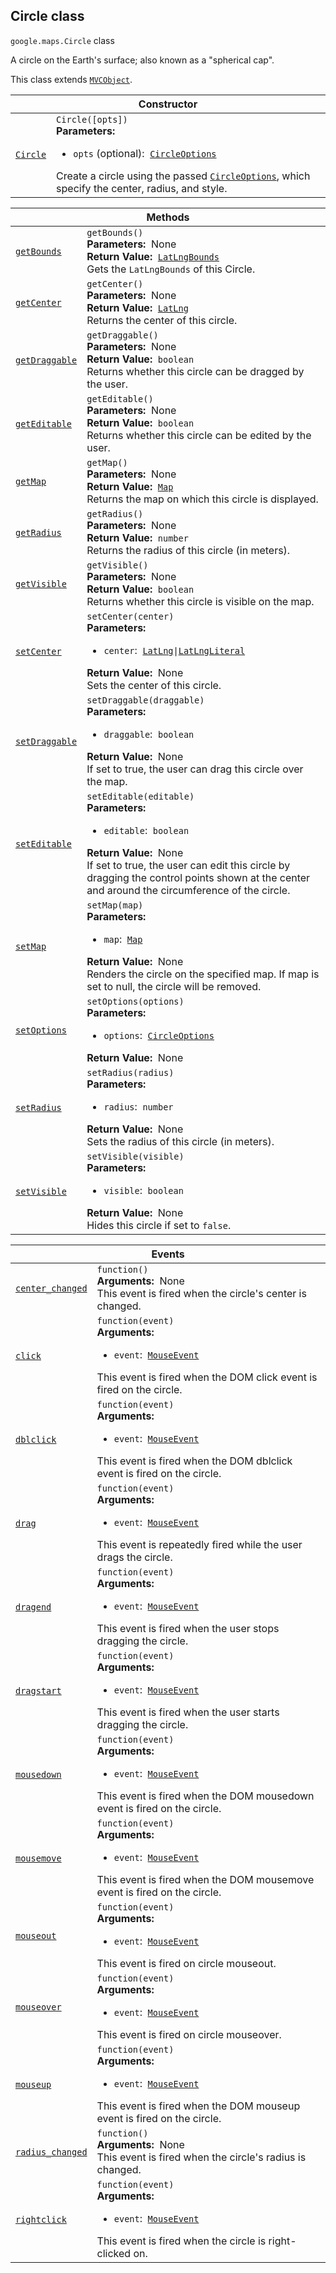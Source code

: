 
<h2 id="Circle">Circle class</h2>
<p>
<code><span itemprop="path">google.maps</span>.<span itemprop="name">Circle</span></code>
class
</p>
<p>A circle on the Earth's surface; also known as a "spherical cap".</p>
<p>This class extends
<code><a href="MVCObject.md">MVCObject</a></code>.
</p>
<div class="devsite-table-wrapper"><table class="constructors responsive" summary="class Circle - Constructor">
<thead>
<tr><th colspan="2" id="Circle.constructor">Constructor</th>
</tr></thead>
<tbody>
<tr>
<td><code><a class="secret-link" href="#Circle.constructor"><span>Circle</span></a></code></td>
<td><div><code>Circle([opts])</code></div>
<div class="desc"><strong>Parameters:</strong>&nbsp; <ul>
<li><code>opts</code> (optional):&nbsp; <code><a href="CircleOptions.md">CircleOptions</a></code></li>
</ul></div>
<div class="desc">Create a circle using the passed <code><a href="CircleOptions.md">CircleOptions</a></code>, which specify the center, radius, and style.</div></td>
</tr>
</tbody>
</table></div>
<div class="devsite-table-wrapper"><table class="methods responsive" summary="class Circle - Methods">
<thead>
<tr><th colspan="2">Methods</th>
</tr></thead>
<tbody>
<tr id="Circle.getBounds">
<td itemprop="property"><code><a class="secret-link" href="#Circle.getBounds"><span>getBounds</span></a></code></td>
<td><div><code>getBounds()</code></div>
<div class="desc"><strong>Parameters:</strong>&nbsp; None</div>
<div class="desc"><strong>Return Value:</strong>&nbsp; <code><a href="LatLngBounds.md">LatLngBounds</a></code></div>
<div class="desc">Gets the <code>LatLngBounds</code> of this Circle.</div></td>
</tr>
<tr id="Circle.getCenter">
<td itemprop="property"><code><a class="secret-link" href="#Circle.getCenter"><span>getCenter</span></a></code></td>
<td><div><code>getCenter()</code></div>
<div class="desc"><strong>Parameters:</strong>&nbsp; None</div>
<div class="desc"><strong>Return Value:</strong>&nbsp; <code><a href="LatLng.md">LatLng</a></code></div>
<div class="desc">Returns the center of this circle.</div></td>
</tr>
<tr id="Circle.getDraggable">
<td itemprop="property"><code><a class="secret-link" href="#Circle.getDraggable"><span>getDraggable</span></a></code></td>
<td><div><code>getDraggable()</code></div>
<div class="desc"><strong>Parameters:</strong>&nbsp; None</div>
<div class="desc"><strong>Return Value:</strong>&nbsp; <code>boolean</code></div>
<div class="desc">Returns whether this circle can be dragged by the user.</div></td>
</tr>
<tr id="Circle.getEditable">
<td itemprop="property"><code><a class="secret-link" href="#Circle.getEditable"><span>getEditable</span></a></code></td>
<td><div><code>getEditable()</code></div>
<div class="desc"><strong>Parameters:</strong>&nbsp; None</div>
<div class="desc"><strong>Return Value:</strong>&nbsp; <code>boolean</code></div>
<div class="desc">Returns whether this circle can be edited by the user.</div></td>
</tr>
<tr id="Circle.getMap">
<td itemprop="property"><code><a class="secret-link" href="#Circle.getMap"><span>getMap</span></a></code></td>
<td><div><code>getMap()</code></div>
<div class="desc"><strong>Parameters:</strong>&nbsp; None</div>
<div class="desc"><strong>Return Value:</strong>&nbsp; <code><a href="Map.md">Map</a></code></div>
<div class="desc">Returns the map on which this circle is displayed.</div></td>
</tr>
<tr id="Circle.getRadius">
<td itemprop="property"><code><a class="secret-link" href="#Circle.getRadius"><span>getRadius</span></a></code></td>
<td><div><code>getRadius()</code></div>
<div class="desc"><strong>Parameters:</strong>&nbsp; None</div>
<div class="desc"><strong>Return Value:</strong>&nbsp; <code>number</code></div>
<div class="desc">Returns the radius of this circle (in meters).</div></td>
</tr>
<tr id="Circle.getVisible">
<td itemprop="property"><code><a class="secret-link" href="#Circle.getVisible"><span>getVisible</span></a></code></td>
<td><div><code>getVisible()</code></div>
<div class="desc"><strong>Parameters:</strong>&nbsp; None</div>
<div class="desc"><strong>Return Value:</strong>&nbsp; <code>boolean</code></div>
<div class="desc">Returns whether this circle is visible on the map.</div></td>
</tr>
<tr id="Circle.setCenter">
<td itemprop="property"><code><a class="secret-link" href="#Circle.setCenter"><span>setCenter</span></a></code></td>
<td><div><code>setCenter(center)</code></div>
<div class="desc"><strong>Parameters:</strong>&nbsp; <ul>
<li><code>center</code>:&nbsp; <code><a href="LatLng.md">LatLng</a>|<a href="LatLngLiteral.md">LatLngLiteral</a></code></li>
</ul></div>
<div class="desc"><strong>Return Value:</strong>&nbsp; None</div>
<div class="desc">Sets the center of this circle.</div></td>
</tr>
<tr id="Circle.setDraggable">
<td itemprop="property"><code><a class="secret-link" href="#Circle.setDraggable"><span>setDraggable</span></a></code></td>
<td><div><code>setDraggable(draggable)</code></div>
<div class="desc"><strong>Parameters:</strong>&nbsp; <ul>
<li><code>draggable</code>:&nbsp; <code>boolean</code></li>
</ul></div>
<div class="desc"><strong>Return Value:</strong>&nbsp; None</div>
<div class="desc">If set to true, the user can drag this circle over the map.</div></td>
</tr>
<tr id="Circle.setEditable">
<td itemprop="property"><code><a class="secret-link" href="#Circle.setEditable"><span>setEditable</span></a></code></td>
<td><div><code>setEditable(editable)</code></div>
<div class="desc"><strong>Parameters:</strong>&nbsp; <ul>
<li><code>editable</code>:&nbsp; <code>boolean</code></li>
</ul></div>
<div class="desc"><strong>Return Value:</strong>&nbsp; None</div>
<div class="desc">If set to true, the user can edit this circle by dragging the control points shown at the center and around the circumference of the circle.</div></td>
</tr>
<tr id="Circle.setMap">
<td itemprop="property"><code><a class="secret-link" href="#Circle.setMap"><span>setMap</span></a></code></td>
<td><div><code>setMap(map)</code></div>
<div class="desc"><strong>Parameters:</strong>&nbsp; <ul>
<li><code>map</code>:&nbsp; <code><a href="Map.md">Map</a></code></li>
</ul></div>
<div class="desc"><strong>Return Value:</strong>&nbsp; None</div>
<div class="desc">Renders the circle on the specified map. If map is set to null, the circle will be removed.</div></td>
</tr>
<tr id="Circle.setOptions">
<td itemprop="property"><code><a class="secret-link" href="#Circle.setOptions"><span>setOptions</span></a></code></td>
<td><div><code>setOptions(options)</code></div>
<div class="desc"><strong>Parameters:</strong>&nbsp; <ul>
<li><code>options</code>:&nbsp; <code><a href="CircleOptions.md">CircleOptions</a></code></li>
</ul></div>
<div class="desc"><strong>Return Value:</strong>&nbsp; None</div>
<div class="desc"></div></td>
</tr>
<tr id="Circle.setRadius">
<td itemprop="property"><code><a class="secret-link" href="#Circle.setRadius"><span>setRadius</span></a></code></td>
<td><div><code>setRadius(radius)</code></div>
<div class="desc"><strong>Parameters:</strong>&nbsp; <ul>
<li><code>radius</code>:&nbsp; <code>number</code></li>
</ul></div>
<div class="desc"><strong>Return Value:</strong>&nbsp; None</div>
<div class="desc">Sets the radius of this circle (in meters).</div></td>
</tr>
<tr id="Circle.setVisible">
<td itemprop="property"><code><a class="secret-link" href="#Circle.setVisible"><span>setVisible</span></a></code></td>
<td><div><code>setVisible(visible)</code></div>
<div class="desc"><strong>Parameters:</strong>&nbsp; <ul>
<li><code>visible</code>:&nbsp; <code>boolean</code></li>
</ul></div>
<div class="desc"><strong>Return Value:</strong>&nbsp; None</div>
<div class="desc">Hides this circle if set to <code>false</code>.</div></td>
</tr>
</tbody>
</table></div>
<div class="devsite-table-wrapper"><table class="details responsive" summary="class Circle - Events">
<thead>
<tr><th colspan="2">Events</th>
</tr></thead>
<tbody>
<tr id="Circle.center_changed">
<td itemprop="property"><code><a class="secret-link" href="#Circle.center_changed"><span>center_changed</span></a></code></td>
<td><div><code>function()</code></div>
<div class="desc"><strong>Arguments:</strong>&nbsp; None</div>
<div class="desc">This event is fired when the circle's center is changed.</div></td>
</tr>
<tr id="Circle.click">
<td itemprop="property"><code><a class="secret-link" href="#Circle.click"><span>click</span></a></code></td>
<td><div><code>function(event)</code></div>
<div class="desc"><strong>Arguments:</strong>&nbsp; <ul>
<li><code>event</code>:&nbsp; <code><a href="MouseEvent.md">MouseEvent</a></code></li>
</ul></div>
<div class="desc">This event is fired when the DOM click event is fired on the circle.</div></td>
</tr>
<tr id="Circle.dblclick">
<td itemprop="property"><code><a class="secret-link" href="#Circle.dblclick"><span>dblclick</span></a></code></td>
<td><div><code>function(event)</code></div>
<div class="desc"><strong>Arguments:</strong>&nbsp; <ul>
<li><code>event</code>:&nbsp; <code><a href="MouseEvent.md">MouseEvent</a></code></li>
</ul></div>
<div class="desc">This event is fired when the DOM dblclick event is fired on the circle.</div></td>
</tr>
<tr id="Circle.drag">
<td itemprop="property"><code><a class="secret-link" href="#Circle.drag"><span>drag</span></a></code></td>
<td><div><code>function(event)</code></div>
<div class="desc"><strong>Arguments:</strong>&nbsp; <ul>
<li><code>event</code>:&nbsp; <code><a href="MouseEvent.md">MouseEvent</a></code></li>
</ul></div>
<div class="desc">This event is repeatedly fired while the user drags the circle.</div></td>
</tr>
<tr id="Circle.dragend">
<td itemprop="property"><code><a class="secret-link" href="#Circle.dragend"><span>dragend</span></a></code></td>
<td><div><code>function(event)</code></div>
<div class="desc"><strong>Arguments:</strong>&nbsp; <ul>
<li><code>event</code>:&nbsp; <code><a href="MouseEvent.md">MouseEvent</a></code></li>
</ul></div>
<div class="desc">This event is fired when the user stops dragging the circle.</div></td>
</tr>
<tr id="Circle.dragstart">
<td itemprop="property"><code><a class="secret-link" href="#Circle.dragstart"><span>dragstart</span></a></code></td>
<td><div><code>function(event)</code></div>
<div class="desc"><strong>Arguments:</strong>&nbsp; <ul>
<li><code>event</code>:&nbsp; <code><a href="MouseEvent.md">MouseEvent</a></code></li>
</ul></div>
<div class="desc">This event is fired when the user starts dragging the circle.</div></td>
</tr>
<tr id="Circle.mousedown">
<td itemprop="property"><code><a class="secret-link" href="#Circle.mousedown"><span>mousedown</span></a></code></td>
<td><div><code>function(event)</code></div>
<div class="desc"><strong>Arguments:</strong>&nbsp; <ul>
<li><code>event</code>:&nbsp; <code><a href="MouseEvent.md">MouseEvent</a></code></li>
</ul></div>
<div class="desc">This event is fired when the DOM mousedown event is fired on the circle.</div></td>
</tr>
<tr id="Circle.mousemove">
<td itemprop="property"><code><a class="secret-link" href="#Circle.mousemove"><span>mousemove</span></a></code></td>
<td><div><code>function(event)</code></div>
<div class="desc"><strong>Arguments:</strong>&nbsp; <ul>
<li><code>event</code>:&nbsp; <code><a href="MouseEvent.md">MouseEvent</a></code></li>
</ul></div>
<div class="desc">This event is fired when the DOM mousemove event is fired on the circle.</div></td>
</tr>
<tr id="Circle.mouseout">
<td itemprop="property"><code><a class="secret-link" href="#Circle.mouseout"><span>mouseout</span></a></code></td>
<td><div><code>function(event)</code></div>
<div class="desc"><strong>Arguments:</strong>&nbsp; <ul>
<li><code>event</code>:&nbsp; <code><a href="MouseEvent.md">MouseEvent</a></code></li>
</ul></div>
<div class="desc">This event is fired on circle mouseout.</div></td>
</tr>
<tr id="Circle.mouseover">
<td itemprop="property"><code><a class="secret-link" href="#Circle.mouseover"><span>mouseover</span></a></code></td>
<td><div><code>function(event)</code></div>
<div class="desc"><strong>Arguments:</strong>&nbsp; <ul>
<li><code>event</code>:&nbsp; <code><a href="MouseEvent.md">MouseEvent</a></code></li>
</ul></div>
<div class="desc">This event is fired on circle mouseover.</div></td>
</tr>
<tr id="Circle.mouseup">
<td itemprop="property"><code><a class="secret-link" href="#Circle.mouseup"><span>mouseup</span></a></code></td>
<td><div><code>function(event)</code></div>
<div class="desc"><strong>Arguments:</strong>&nbsp; <ul>
<li><code>event</code>:&nbsp; <code><a href="MouseEvent.md">MouseEvent</a></code></li>
</ul></div>
<div class="desc">This event is fired when the DOM mouseup event is fired on the circle.</div></td>
</tr>
<tr id="Circle.radius_changed">
<td itemprop="property"><code><a class="secret-link" href="#Circle.radius_changed"><span>radius_changed</span></a></code></td>
<td><div><code>function()</code></div>
<div class="desc"><strong>Arguments:</strong>&nbsp; None</div>
<div class="desc">This event is fired when the circle's radius is changed.</div></td>
</tr>
<tr id="Circle.rightclick">
<td itemprop="property"><code><a class="secret-link" href="#Circle.rightclick"><span>rightclick</span></a></code></td>
<td><div><code>function(event)</code></div>
<div class="desc"><strong>Arguments:</strong>&nbsp; <ul>
<li><code>event</code>:&nbsp; <code><a href="MouseEvent.md">MouseEvent</a></code></li>
</ul></div>
<div class="desc">This event is fired when the circle is right-clicked on.</div></td>
</tr>
</tbody>
</table></div>
<script src="replace_links.js"></script>
